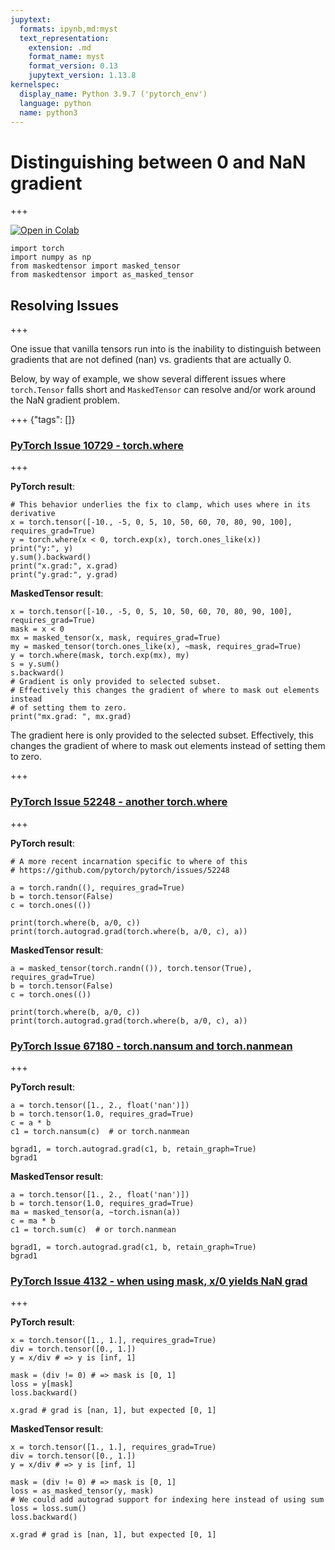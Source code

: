 ```yaml
---
jupytext:
  formats: ipynb,md:myst
  text_representation:
    extension: .md
    format_name: myst
    format_version: 0.13
    jupytext_version: 1.13.8
kernelspec:
  display_name: Python 3.9.7 ('pytorch_env')
  language: python
  name: python3
---
```


# Distinguishing between 0 and NaN gradient

+++

[![Open in Colab](https://colab.research.google.com/assets/colab-badge.svg)](https://colab.research.google.com/github/pytorch/maskedtensor/blob/main/docs/source/notebooks/nan_grad.ipynb)

```{code-cell} ipython3
import torch
import numpy as np
from maskedtensor import masked_tensor
from maskedtensor import as_masked_tensor
```

## Resolving Issues

+++

One issue that vanilla tensors run into is the inability to distinguish between gradients that are not defined (nan) vs. gradients that are actually 0.

Below, by way of example, we show several different issues where `torch.Tensor` falls short and `MaskedTensor` can resolve and/or work around the NaN gradient problem.

+++ {"tags": []}

### [PyTorch Issue 10729 - torch.where](https://github.com/pytorch/pytorch/issues/10729)

+++

**PyTorch result**:

```{code-cell} ipython3
# This behavior underlies the fix to clamp, which uses where in its derivative
x = torch.tensor([-10., -5, 0, 5, 10, 50, 60, 70, 80, 90, 100], requires_grad=True)
y = torch.where(x < 0, torch.exp(x), torch.ones_like(x))
print("y:", y)
y.sum().backward()
print("x.grad:", x.grad)
print("y.grad:", y.grad)
```

**MaskedTensor result**:

```{code-cell} ipython3
x = torch.tensor([-10., -5, 0, 5, 10, 50, 60, 70, 80, 90, 100], requires_grad=True)
mask = x < 0
mx = masked_tensor(x, mask, requires_grad=True)
my = masked_tensor(torch.ones_like(x), ~mask, requires_grad=True)
y = torch.where(mask, torch.exp(mx), my)
s = y.sum()
s.backward()
# Gradient is only provided to selected subset.
# Effectively this changes the gradient of where to mask out elements instead
# of setting them to zero.
print("mx.grad: ", mx.grad)
```

The gradient here is only provided to the selected subset. Effectively, this changes the gradient of where to mask out elements instead of setting them to zero.

+++

### [PyTorch Issue 52248 - another torch.where](https://github.com/pytorch/pytorch/issues/52248)

+++

**PyTorch result**:

```{code-cell} ipython3
# A more recent incarnation specific to where of this
# https://github.com/pytorch/pytorch/issues/52248

a = torch.randn((), requires_grad=True)
b = torch.tensor(False)
c = torch.ones(())

print(torch.where(b, a/0, c))
print(torch.autograd.grad(torch.where(b, a/0, c), a))
```

**MaskedTensor result**:

```{code-cell} ipython3
a = masked_tensor(torch.randn(()), torch.tensor(True), requires_grad=True)
b = torch.tensor(False)
c = torch.ones(())

print(torch.where(b, a/0, c))
print(torch.autograd.grad(torch.where(b, a/0, c), a))
```

### [PyTorch Issue 67180 - torch.nansum and torch.nanmean](https://github.com/pytorch/pytorch/issues/67180)

+++

**PyTorch result**:

```{code-cell} ipython3
a = torch.tensor([1., 2., float('nan')])
b = torch.tensor(1.0, requires_grad=True)
c = a * b
c1 = torch.nansum(c)  # or torch.nanmean

bgrad1, = torch.autograd.grad(c1, b, retain_graph=True)
bgrad1
```

**MaskedTensor result**:

```{code-cell} ipython3
a = torch.tensor([1., 2., float('nan')])
b = torch.tensor(1.0, requires_grad=True)
ma = masked_tensor(a, ~torch.isnan(a))
c = ma * b
c1 = torch.sum(c)  # or torch.nanmean

bgrad1, = torch.autograd.grad(c1, b, retain_graph=True)
bgrad1
```

### [PyTorch Issue 4132 - when using mask, x/0 yields NaN grad](https://github.com/pytorch/pytorch/issues/4132)

+++

**PyTorch result**:

```{code-cell} ipython3
x = torch.tensor([1., 1.], requires_grad=True)
div = torch.tensor([0., 1.])
y = x/div # => y is [inf, 1]

mask = (div != 0) # => mask is [0, 1]
loss = y[mask]
loss.backward()

x.grad # grad is [nan, 1], but expected [0, 1]
```

**MaskedTensor result**:

```{code-cell} ipython3
x = torch.tensor([1., 1.], requires_grad=True)
div = torch.tensor([0., 1.])
y = x/div # => y is [inf, 1]

mask = (div != 0) # => mask is [0, 1]
loss = as_masked_tensor(y, mask)
# We could add autograd support for indexing here instead of using sum
loss = loss.sum()
loss.backward()

x.grad # grad is [nan, 1], but expected [0, 1]
```
